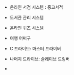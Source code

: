 - 온라인 서점 시스템 : 중고서적
- 도서관 관리 시스템
- 온라인 퀴즈 시스템
- 여행 어쩌구



- C 드라이브: 마스터 드라이버
- 나머지 드라이브: 슬레이브 드링버
- 
